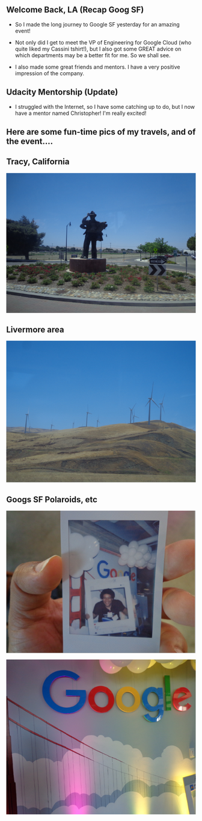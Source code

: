## Welcome Back, LA (Recap Goog SF)

- So I made the long journey to Google SF yesterday
  for an amazing event! 
  
- Not only did I get to meet the VP of Engineering for 
  Google Cloud (who quite liked my Cassini tshirt!),
  but I also got some GREAT advice on which departments
  may be a better fit for me. 
  So we shall see. 
  
- I also made some great friends and mentors. 
  I have a very positive impression of the company. 
  
 ## Udacity Mentorship (Update)
 
 - I struggled with the Internet, so I have some 
   catching up to do, but I now have a mentor
   named Christopher! 
   I'm really excited! 
   
## Here are some fun-time pics of my travels, and of the event....

## Tracy, California

![tracy](/images/tracy.png)

## Livermore area

![wind](/images/wind.png)

## Googs SF Polaroids, etc 
 
![googspic](/images/googspic.png)

![googspic1](/images/googspic1.png)

